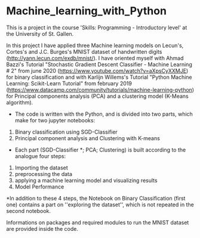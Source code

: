# Machine_learning_with_Python
This is a project in the course 'Skills: Programming - Introductory level' at the University of St. Gallen.

In this project I have applied three Machine learning models on Lecun's, Cortes's and J.C. Burges's MNIST dataset of handwritten digits (http://yann.lecun.com/exdb/mnist/).
I have oriented myself with Ahmad Bazzi's Tutorial "Stochastic Gradient Descent Classifier - Machine Learning # 2" from june 2020 (https://www.youtube.com/watch?v=aXpsCyXXMJE) for binary classification and with Karlijn Willems's Tutorial "Python Machine Learning: Scikit-Learn Tutorial" from february 2019 (https://www.datacamp.com/community/tutorials/machine-learning-python) for Principal components analysis (PCA) and a clustering model (K-Means algorithm).

* The code is written with the Python, and is divided into two parts, which make for two jupyter notebooks: 
1. Binary classification using SGD-Classifier
2. Principal component analysis and Clustering with K-means

* Each part (SGD-Classifier *; PCA; Clustering) is built according to the analogue four steps: 
1) Importing the dataset
2) preprocessing the data
3) applying a machine learning model and visualizing results
4) Model Performance

*In addition to these 4 steps, the Notebook on Binary Classification (first one) contains a part on ''exploring the dataset'', which is not repeated in the second notebook. 

Informations on packages and required modules to run the MNIST dataset are provided inside the code. 

